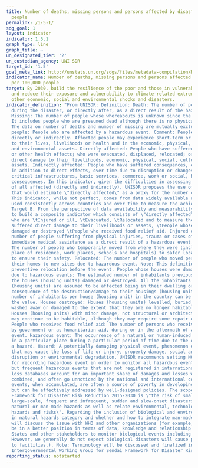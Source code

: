 ```yaml
---
title: Number of deaths, missing persons and persons affected by disaster per 100,000
  people
permalink: /1-5-1/
sdg_goal: 1
layout: indicator
indicator: 1.5.1
graph_type: line
graph_title: ~
un_designated_tier: '2'
un_custodian_agency: UNI SDR
target_id: '1.5'
goal_meta_link: http://unstats.un.org/sdgs/files/metadata-compilation/Metadata-Goal-1.pdf
indicator_name: Number of deaths, missing persons and persons affected by disaster
  per 100,000 people
target: By 2030, build the resilience of the poor and those in vulnerable situations
  and reduce their exposure and vulnerability to climate-related extreme events and
  other economic, social and environmental shocks and disasters.
indicator_definition: "From UNISDR: Definition: Death: The number of people who died
  during the disaster, or directly after, as a direct result of the hazardous event.
  Missing: The number of people whose whereabouts is unknown since the hazardous event.
  It includes people who are presumed dead although there is no physical evidence.
  The data on number of deaths and number of missing are mutually exclusive. Affected
  people: People who are affected by a hazardous event. Comment: People can be affected
  directly or indirectly. Affected people may experience short-term or long-term consequences
  to their lives, livelihoods or health and in the economic, physical, social, cultural
  and environmental assets. Directly affected: People who have suffered injury, illness
  or other health effects; who were evacuated, displaced, relocated; or have suffered
  direct damage to their livelihoods, economic, physical, social, cultural and environmental
  assets. Indirectly affected: People who have suffered consequences, other than or
  in addition to direct effects, over time due to disruption or changes in economy,
  critical infrastructures, basic services, commerce, work or social, health and physiological
  consequences. In this indicator, given the difficulties in assessing the full range
  of all affected (directly and indirectly), UNISDR proposes the use of an indicator
  that would estimate \"directly affected\" as a proxy for the number of affected.
  This indicator, while not perfect, comes from data widely available and could be
  used consistently across countries and over time to measure the achievement of the
  Target B. From the perspective of data availability and measurability, it is proposed
  to build a composite indicator which consists of \"directly affected\", or those
  who are \tInjured or ill, \tEvacuated, \tRelocated and to measure the number who
  suffered direct damage to their livelihoods or assets, \tPeople whose houses were
  damaged or destroyed \tPeople who received food relief aid. Injured or ill: The
  number of people suffering from physical injuries, trauma or cases of disease requiring
  immediate medical assistance as a direct result of a hazardous event. Evacuated:
  The number of people who temporarily moved from where they were (including their
  place of residence, work places, schools and hospitals) to safer locations in order
  to ensure their safety. Relocated: The number of people who moved permanently from
  their homes to new sites due to hazardous event. Note: This definition excludes
  preventive relocation before the event. People whose houses were damaged or destroyed
  due to hazardous events: The estimated number of inhabitants previously living in
  the houses (housing units) damaged or destroyed. All the inhabitants of these houses
  (housing units) are assumed to be affected being in their dwelling or by direct
  consequence of the destruction/damage to their housings (housing units). An average
  number of inhabitants per house (housing unit) in the country can be used to estimate
  the value. Houses destroyed: Houses (housing units) levelled, buried, collapsed,
  washed away or damaged to the extent that they are no longer habitable. Houses damaged:
  Houses (housing units) with minor damage, not structural or architectural, which
  may continue to be habitable, although they may require some repair or cleaning.
  People who received food relief aid: The number of persons who received food /nutrition,
  by government or as humanitarian aid, during or in the aftermath of a hazardous
  event. Hazardous event: The occurrence of a natural or human-induced phenomenon
  in a particular place during a particular period of time due to the existence of
  a hazard. Hazard: A potentially damaging physical event, phenomenon or human activity
  that may cause the loss of life or injury, property damage, social and economic
  disruption or environmental degradation. UNISDR recommends setting NO threshold
  for recording hazardous event in order to monitor all hazardous events. Small-scale
  but frequent hazardous events that are not registered in international disaster
  loss databases account for an important share of damages and losses when they are
  combined, and often go unnoticed by the national and international community. These
  events, when accumulated, are often a source of poverty in developing countries
  but can be effectively addressed by well-designed policies. The scope of the Sendai
  Framework for Disaster Risk Reduction 2015-2030 is \"the risk of small-scale and
  large-scale, frequent and infrequent, sudden and slow-onset disasters, caused by
  natural or man-made hazards as well as relate environmental, technological and biological
  hazards and risks\". Regarding the inclusion of biological and environmental hazards
  in natural hazards category and whether and how to integrate man-made hazards, UNISDR
  will discuss the issue with WHO and other organizations (for example, WHO would
  be in a better position in terms of data, knowledge and relationship with Member
  States and other stakeholders to monitor biological events including epidemics.
  However, we generally do not expect biological disasters will cause physical damages
  to facilities.). Note: Terminology will be discussed and finalized in the Open-ended
  Intergovernmental Working Group for Sendai Framework for Disaster Risk Reduction."
reporting_status: notstarted
---
```

